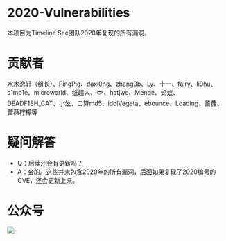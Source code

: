# 2020-Vulnerabilities
本项目为Timeline Sec团队2020年复现的所有漏洞。

# 贡献者
水木逸轩（组长）、PingPig、daxi0ng、zhang0b、Ly、十一、falry、li9hu、s1mp1e、microworld、纸超人、🐟、hatjwe、Menge、蚂蚁、DEADF1SH_CAT、小泫、口算md5、idolVegeta、ebounce、Loading、蔷薇、蔷薇柠檬等

# 疑问解答
+ Q：后续还会有更新吗？
+ A：会的。这些并未包含2020年的所有漏洞，后面如果复现了2020编号的CVE，还会更新上来。

# 公众号
![](https://cdn.jsdelivr.net/gh/filess/img17@main/2021/01/03/1609670087418-db73d665-2747-49a4-9a66-703500149c23.png)
